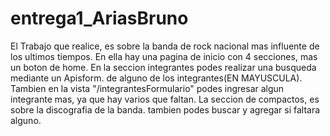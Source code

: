 # entrega1_AriasBruno
El Trabajo que realice, es sobre la banda de rock nacional mas influente de los ultimos tiempos.
En ella hay una pagina de inicio con 4 secciones, mas un boton de home.
En la seccion integrantes podes realizar una busqueda mediante un Apisform. de alguno de los integrantes(EN MAYUSCULA).
Tambien en la vista "/integrantesFormulario" podes ingresar algun integrante mas, ya que hay varios que faltan.
La seccion de compactos, es sobre la discografia de la banda. tambien podes buscar y agregar si faltara alguno.

